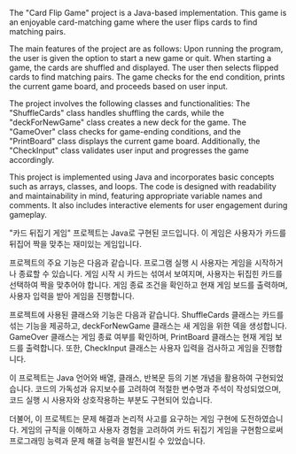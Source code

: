 The "Card Flip Game" project is a Java-based implementation. This game is an enjoyable card-matching game where the user flips cards to find matching pairs.

The main features of the project are as follows: Upon running the program, the user is given the option to start a new game or quit. When starting a game, the cards are shuffled and displayed. The user then selects flipped cards to find matching pairs. The game checks for the end condition, prints the current game board, and proceeds based on user input.

The project involves the following classes and functionalities: The "ShuffleCards" class handles shuffling the cards, while the "deckForNewGame" class creates a new deck for the game. The "GameOver" class checks for game-ending conditions, and the "PrintBoard" class displays the current game board. Additionally, the "CheckInput" class validates user input and progresses the game accordingly.

This project is implemented using Java and incorporates basic concepts such as arrays, classes, and loops. The code is designed with readability and maintainability in mind, featuring appropriate variable names and comments. It also includes interactive elements for user engagement during gameplay.




"카드 뒤집기 게임" 프로젝트는 Java로 구현된 코드입니다. 이 게임은 사용자가 카드를 뒤집어 짝을 맞추는 재미있는 게임입니다.

프로젝트의 주요 기능은 다음과 같습니다. 프로그램 실행 시 사용자는 게임을 시작하거나 종료할 수 있습니다. 게임 시작 시 카드는 섞여서 보여지며, 사용자는 뒤집힌 카드를 선택하여 짝을 맞추어야 합니다. 게임 종료 조건을 확인하고 현재 게임 보드를 출력하며, 사용자 입력을 받아 게임을 진행합니다.

프로젝트에 사용된 클래스와 기능은 다음과 같습니다. ShuffleCards 클래스는 카드를 섞는 기능을 제공하고, deckForNewGame 클래스는 새 게임을 위한 덱을 생성합니다. GameOver 클래스는 게임 종료 여부를 확인하며, PrintBoard 클래스는 현재 게임 보드를 출력합니다. 또한, CheckInput 클래스는 사용자 입력을 검사하고 게임을 진행합니다.

이 프로젝트는 Java 언어와 배열, 클래스, 반복문 등의 기본 개념을 활용하여 구현되었습니다. 코드의 가독성과 유지보수를 고려하여 적절한 변수명과 주석이 작성되었으며, 코드 실행 시 사용자와 상호작용하는 부분도 구현되어 있습니다.

더불어, 이 프로젝트는 문제 해결과 논리적 사고를 요구하는 게임 구현에 도전하였습니다. 게임의 규칙을 이해하고 사용자 경험을 고려하여 카드 뒤집기 게임을 구현함으로써 프로그래밍 능력과 문제 해결 능력을 발전시킬 수 있었습니다.
